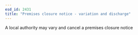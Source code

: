 ```yaml
---
esd_id: 2431
title: "Premises closure notice - variation and discharge"
---
```


A local authority may vary and cancel a premises closure notice

